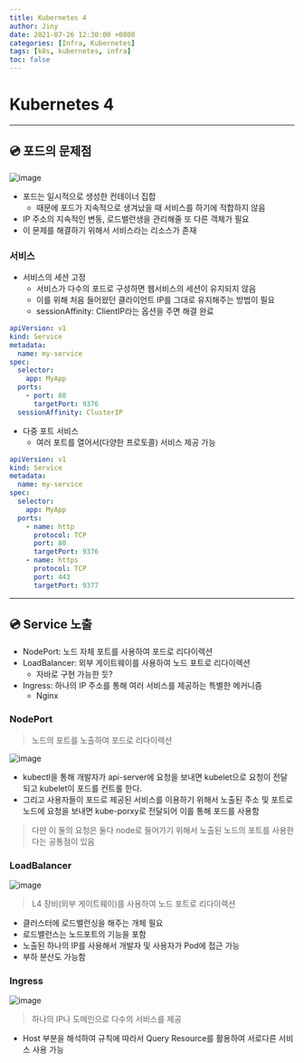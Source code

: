 ```yaml
---
title: Kubernetes 4
author: Jiny
date: 2021-07-26 12:30:00 +0800
categories: [Infra, Kubernetes]
tags: [k8s, kubernetes, infra]
toc: false
---
```

 
# Kubernetes 4

___

## 💿 **포드의 문제점**

![image](https://miro.medium.com/max/875/1*oyGbXt7kStLd85ZT4it3oQ.png)

- 포드는 일시적으로 생성한 컨테이너 집합
  - 때문에 포드가 지속적으로 생겨났을 때 서비스를 하기에 적합하지 않음
- IP 주소의 지속적인 변동, 로드밸런생을 관리해줄 또 다른 객체가 필요
- 이 문제를 해결하기 위해서 서비스라는 리소스가 존재

### **서비스**

- 서비스의 세션 고정
  - 서비스가 다수의 포드로 구성하면 웹서비스의 세션이 유지되지 않음
  - 이를 위해 처음 들어왔던 클라이언트 IP를 그대로 유지해주는 방법이 필요
  - sessionAffinity: ClientIP라는 옵션을 주면 해결 완료

```yaml
apiVersion: v1
kind: Service
metadata:
  name: my-service
spec:
  selector:
    app: MyApp
  ports:
    - port: 80
      targetPort: 9376
  sessionAffinity: ClusterIP
```

- 다중 포트 서비스
  - 여러 포트를 열어서(다양한 프로토콜) 서비스 제공 가능

```yaml
apiVersion: v1
kind: Service
metadata:
  name: my-service
spec:
  selector:
    app: MyApp
  ports:
    - name: http
      protocol: TCP
      port: 80
      targetPort: 9376
    - name: https
      protocol: TCP
      port: 443
      targetPort: 9377
```

___


## 💿 **Service 노출**

- NodePort: 노드 자체 포트를 사용하여 포드로 리다이렉션
- LoadBalancer: 외부 게이트웨이를 사용하여 노드 포트로 리다이렉션
  - 자바로 구현 가능한 듯?
- Ingress: 하나의 IP 주소를 통해 여러 서비스를 제공하는 특별한 메커니즘
  - Nginx

### **NodePort**

> 노드의 포트를 노출하여 포드로 리다이렉션

![image](https://www.polarsparc.com/xhtml/images/Kubernetes-1.png)

- kubectl을 통해 개발자가 api-server에 요청을 보내면 kubelet으로 요청이 전달되고 kubelet이 포드를 컨트롤 한다.
- 그리고 사용자들이 포드로 제공된 서비스를 이용하기 위해서 노출된 주소 및 포트로 노드에 요청을 보내면 kube-porxy로 전달되어 이를 통해 포드를 사용함

> 다만 이 둘의 요청은 둘다 node로 들어가기 위해서 노출된 노드의 포트를 사용한다는 공통점이 있음

### **LoadBalancer**

![image](https://www.alcide.io/wp-content/uploads/2021/01/image-16.png)

> L4 장비(외부 게이트웨이)를 사용하여 노드 포트로 리다이렉션

- 클러스터에 로드밸런싱을 해주는 개체 필요
- 로드밸런스는 노드포트의 기능을 포함
- 노출된 하나의 IP를 사용해서 개발자 및 사용자가 Pod에 접근 가능
- 부하 분산도 가능함

### **Ingress**

![image](https://banzaicloud.com/blog/k8s-ingress/ingress-host-based_huceb35be881c2eb47b69d4d146880e204_114327_960x0_resize_box_2.png)

> 하나의 IP나 도메인으로 다수의 서비스를 제공

- Host 부분을 해석하여 규칙에 따라서 Query Resource를 활용하여 서로다른 서비스 사용 가능 